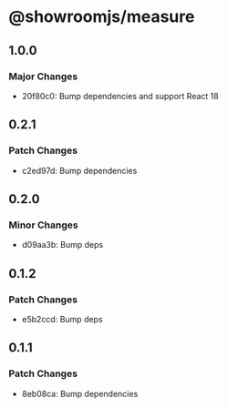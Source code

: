 # @showroomjs/measure

## 1.0.0

### Major Changes

- 20f80c0: Bump dependencies and support React 18

## 0.2.1

### Patch Changes

- c2ed97d: Bump dependencies

## 0.2.0

### Minor Changes

- d09aa3b: Bump deps

## 0.1.2

### Patch Changes

- e5b2ccd: Bump deps

## 0.1.1

### Patch Changes

- 8eb08ca: Bump dependencies
